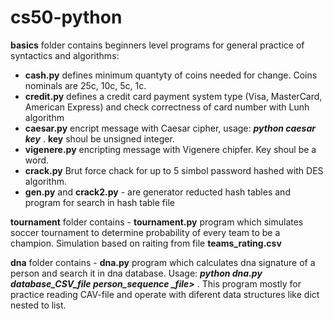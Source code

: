 # cs50-python

**basics** folder contains beginners level programs for general practice of syntactics and algorithms:
- **cash.py** defines minimum quantyty of coins needed for change. Coins nominals are 25c, 10c, 5c, 1c.
- **credit.py** defines a credit card payment system type (Visa, MasterCard, American Express) and check correctness of card number with Lunh algorithm
- **caesar.py** encript message with Caesar cipher, usage: ***python caesar key*** .  **key** shoul be unsigned integer.
- **vigenere.py** encripting message with Vigenere chipfer. Key shoul be a word.
- **crack.py** Brut force chack for up to 5 simbol password hashed with DES algorithm.
- **gen.py** and **crack2.py** - are generator reducted hash tables and program for search in hash table file
 
 **tournament** folder contains - **tournament.py** program which simulates soccer tournament to determine probability of every team to be a champion. Simulation based on raiting from file **teams_rating.csv**
 
 **dna** folder contains - **dna.py** program which calculates dna signature of a person and search it in dna database. Usage: ***python dna.py database_CSV_file person_sequence _file>*** . This program mostly for practice reading CAV-file and operate with diferent data structures like dict nested to list.
